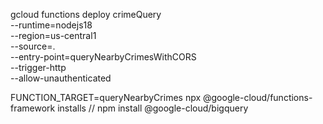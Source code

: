gcloud functions deploy crimeQuery \
  --runtime=nodejs18 \
  --region=us-central1 \
  --source=. \
  --entry-point=queryNearbyCrimesWithCORS \
  --trigger-http \
  --allow-unauthenticated



FUNCTION_TARGET=queryNearbyCrimes npx @google-cloud/functions-framework
installs
// npm install @google-cloud/bigquery